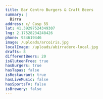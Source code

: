 ```yaml
---
title: Bar Centro Burgers & Craft Beers
summary: |
  Birra
address: c/ Casp 55
lat: 41.39297524349307
lng: 2.17528234248426
phone: 934619446
image: /uploads/arcoiris.jpg
localImage: /uploads/abirradero-local.jpg
drafts: 8
differentBeers: 20
isGluteenFree: true
hasBurgers: true
hasTapas: false
isRestaurant: true
hasLiveMusic: false
hasSportsTv: false
isBrewery: false
---
```

